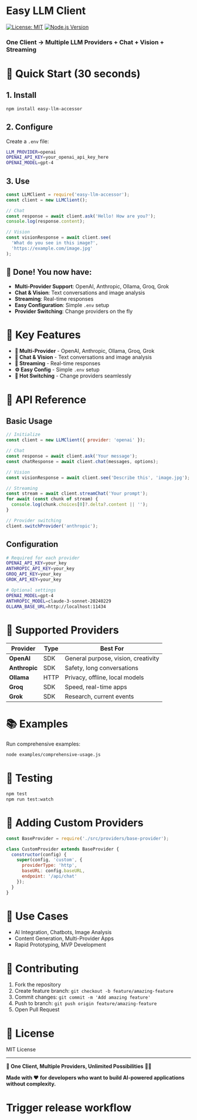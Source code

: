 # Easy LLM Client

[![License: MIT](https://img.shields.io/badge/License-MIT-yellow.svg)](https://opensource.org/licenses/MIT)
[![Node.js Version](https://img.shields.io/badge/node-%3E%3D16.0.0-brightgreen.svg)](https://nodejs.org/)

### **One Client → Multiple LLM Providers + Chat + Vision + Streaming**

# 🚀 **Quick Start (30 seconds)** 

## 1\. Install

```bash
npm install easy-llm-accessor
```

## 2\. Configure

Create a `.env` file:

```bash
LLM_PROVIDER=openai
OPENAI_API_KEY=your_openai_api_key_here
OPENAI_MODEL=gpt-4
```

## 3\. Use

```javascript
const LLMClient = require('easy-llm-accessor');
const client = new LLMClient();

// Chat
const response = await client.ask('Hello! How are you?');
console.log(response.content);

// Vision
const visionResponse = await client.see(
  'What do you see in this image?',
  'https://example.com/image.jpg'
);
```

## 🎉 Done! You now have:

* **Multi-Provider Support**: OpenAI, Anthropic, Ollama, Groq, Grok
* **Chat & Vision**: Text conversations and image analysis
* **Streaming**: Real-time responses
* **Easy Configuration**: Simple `.env` setup
* **Provider Switching**: Change providers on the fly

# 🌟 **Key Features** 

* **🔄 Multi-Provider** - OpenAI, Anthropic, Ollama, Groq, Grok
* **💬 Chat & Vision** - Text conversations and image analysis
* **📡 Streaming** - Real-time responses
* **⚙️ Easy Config** - Simple `.env` setup
* **🔧 Hot Switching** - Change providers seamlessly

# 📝 **API Reference** 

## **Basic Usage**

```javascript
// Initialize
const client = new LLMClient({ provider: 'openai' });

// Chat
const response = await client.ask('Your message');
const chatResponse = await client.chat(messages, options);

// Vision
const visionResponse = await client.see('Describe this', 'image.jpg');

// Streaming
const stream = await client.streamChat('Your prompt');
for await (const chunk of stream) {
  console.log(chunk.choices[0]?.delta?.content || '');
}

// Provider switching
client.switchProvider('anthropic');
```

## **Configuration**

```bash
# Required for each provider
OPENAI_API_KEY=your_key
ANTHROPIC_API_KEY=your_key
GROQ_API_KEY=your_key
GROK_API_KEY=your_key

# Optional settings
OPENAI_MODEL=gpt-4
ANTHROPIC_MODEL=claude-3-sonnet-20240229
OLLAMA_BASE_URL=http://localhost:11434
```

# 🚀 **Supported Providers** 

| Provider | Type | Best For |
|----------|------|----------|
| **OpenAI** | SDK | General purpose, vision, creativity |
| **Anthropic** | SDK | Safety, long conversations |
| **Ollama** | HTTP | Privacy, offline, local models |
| **Groq** | SDK | Speed, real-time apps |
| **Grok** | SDK | Research, current events |

# 📚 **Examples** 

Run comprehensive examples:

```bash
node examples/comprehensive-usage.js
```

# 🧪 **Testing** 

```bash
npm test
npm run test:watch
```

# 🔌 **Adding Custom Providers** 

```javascript
const BaseProvider = require('./src/providers/base-provider');

class CustomProvider extends BaseProvider {
  constructor(config) {
    super(config, 'custom', {
      providerType: 'http',
      baseURL: config.baseURL,
      endpoint: '/api/chat'
    });
  }
}
```

# 🎯 **Use Cases** 

* AI Integration, Chatbots, Image Analysis
* Content Generation, Multi-Provider Apps
* Rapid Prototyping, MVP Development

# 🤝 **Contributing** 

1. Fork the repository
2. Create feature branch: `git checkout -b feature/amazing-feature`
3. Commit changes: `git commit -m 'Add amazing feature'`
4. Push to branch: `git push origin feature/amazing-feature`
5. Open Pull Request

# 📄 **License** 

MIT License

---

**🎯 One Client, Multiple Providers, Unlimited Possibilities** 🚀✨

**Made with ❤️ for developers who want to build AI-powered applications without complexity.**
# Trigger release workflow
